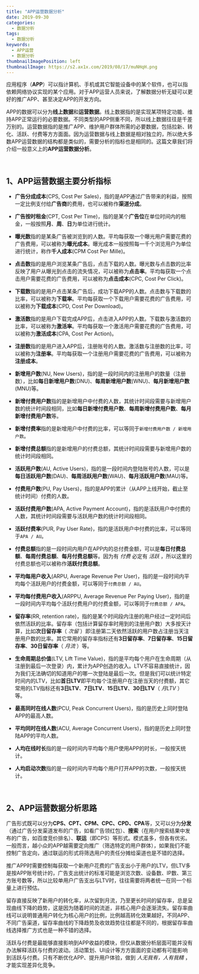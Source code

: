```yaml
---
title: "APP运营数据分析"
date: 2019-09-30
categories:
  - 数据分析
tags:
  - 数据分析
keywords:
  - APP运营
  - 数据分析
thumbnailImagePosition: left
thumbnailImage: https://s2.ax1x.com/2019/08/17/muNHqH.png
---
```


应用程序（**APP**）可以指计算机、手机或其它智能设备中的某个软件，也可以指依赖网络协议实现的某个应用。对于APP运营人员来说，了解数据分析无疑可以更好的推广APP、甚至决定APP的开发方向。

<!--more-->

<!-- toc -->

APP的数据可以分为**线上数据**和**运营数据**。线上数据指的是实现某项特定功能、维持APP正常运行的必要数据。不同类型的APP侧重不同，所以线上数据往往是千差万别的。运营数据指的是推广APP、维护用户群体所需的必要数据，包括拉新、转化、活跃、付费等方方面面。因为运营数据与线上数据是相对独立的，所以绝大多数APP运营数据的结构都是类似的，需要分析的指标也是相同的。这篇文章我们将介绍一般意义上的**APP运营数据分析**。

<br>

## 1、APP运营数据主要分析指标

- **广告分成成本**(CPS, Cost Per Sales)，指的是APP通过广告带来的利益，按照一定比例支付给**广告商**的费用，也可以被称作**渠道分成**。

- **广告按时租金**(CPT, Cost Per Time)，指的是某个**广告位**在单位时间内的租金，一般按照**月**、**周**、**日**为单位进行统计。

- **曝光数**指的是某条广告被浏览到的人数。平均每获取一个曝光用户需要花费的广告费用，可以被称为**曝光成本**。曝光成本一般按照每一千个浏览用户为单位进行统计，称作**千人成本**(CPM Cost Per Mille)。

- **点击数**指的是用户浏览某条广告后，点击下载的人数。曝光数与点击数的比率反映了用户从曝光到点击的流失情况，可以被称为**点击率**。平均每获取一个点击用户需要花费的广告费用，可以被称为**点击成本**(CPC, Cost Per Click)。

- **下载数**指的是用户点击某条广告后，成功下载APP的人数。点击数与下载数的比率，可以被称为**下载率**。平均每获取一个下载用户需要花费的广告费用，可以被称为**下载成本**(CPD, Cost Per Download)。

- **激活数**指的是用户下载完成APP后，点击进入APP的人数。下载数与激活数的比率，可以被称为**激活率**。平均每获取一个激活用户需要花费的广告费用，可以被称为**激活成本**(CPA, Cost Per Action)。

- **注册数**指的是用户进入APP后，注册账号的人数。激活数与注册数的比率，可以被称为**注册率**。平均每获取一个注册用户需要花费的广告费用，可以被称为**注册成本**。

- **新增用户数**(NU, New Users)，指的是一段时间内的注册用户的数量（注册数），比如**每日新增用户数**(DNU)、**每周新增用户数**(WNU)、**每月新增用户数**(MNU)等。

- **新增付费用户数**指的是新增用户中付费的人数，其统计时间段需要与新增用户数的统计时间段相同，比如**每日新增付费用户数**、**每周新增付费用户数**、**每月新增付费用户数**等。

- **新增付费率**指的是新增用户中付费的比率，可以等同于`新增付费用户数 / 新增用户数`。

- **新增付费总额**指的是新增用户的付费总额，其统计时间段需要与新增用户数的统计时间段相同。

- **活跃用户数**(AU, Active Users)，指的是一段时间内登陆账号的人数，可以是**每日活跃用户数**(DAU)、**每周活跃用户数**(WAU)、**每月活跃用户数**(MAU)等。

- **付费用户数**(PU, Pay Users)，指的是APP的累计（从APP上线开始，截止至统计时间）付费的人数。

- **活跃付费用户数**(APA, Active Payment Account)，指的是活跃用户中付费的人数，其统计时间段需要与活跃用户数的统计时间段相同。

- **活跃付费率**(PUR, Pay User Rate)，指的是活跃用户中付费的比率，可以等同于`APA / AU`。

- **付费总额**指的是一段时间内用户在APP内的总付费金额，可以是**每日付费总额**、**每周付费总额**、**每月付费总额**等。因为有 *付费* 必定有 *活跃* ，所以这里的付费总额也可以被称作**活跃付费总额**。

- **平均每用户收入**(ARPU, Average Revenue Per User)，指的是一段时间内平均每个活跃用户的付费金额，可以等同于`付费总额 / AU`。

- **平均每付费用户收入**(ARPPU, Average Revenue Per Paying User)，指的是一段时间内平均每个活跃付费用户的付费金额，可以等同于`付费总额 / APA`。

- **留存率**(RR, retention rate)，指的是某个时间段内注册的用户经过一定时间后依然活跃的比率。留存率（包括计算留存率时用到的注册用户数）大多按天计算，比如**次日留存率**（ *次留* ）即注册第二天依然活跃的用户数占注册当天注册用户数的比率。其它常用的留存率指标还有**3日留存率**、**7日留存率**、**15日留存率**、**30日留存率**（ *月流* ）等。

- **生命周期总价值**(LTV, Lift Time Value)，指的是平均每个用户在生命周期（从注册到最后一次登录）内，累计为APP创造的收入。LTV不容易直接统计，因为我们无法确切的知道用户的哪一次登陆是最后一次。但是我们可以统计特定时间内的LTV，比如**首日LTV**即平均每个注册用户在注册当天的付费额，其它常用的LTV指标还有**3日LTV**、**7日LTV**、**15日LTV**、**30日LTV**（ *月LTV* ）等。

- **最高同时在线人数**(PCU, Peak Concurrent Users)，指的是历史上同时登陆APP的最高人数。

- **平均同时在线人数**(ACU, Average Concurrent Users)，指的是历史上同时登陆APP的平均人数。

- **人均在线时长**指的是一段时间内平均每个用户使用APP的时长，一般按天统计。

- **人均启动次数**指的是一段时间内平均每个用户打开APP的次数，一般按天统计。

<br>

## 2、APP运营数据分析思路

广告形式既可以分为**CPS、CPT、CPM、CPC、CPD、CPA**等，又可以分为**分发**（通过广告分发渠道发布的广告，如看广告领红包）、**搜索**（在用户搜索结果中发布的广告，如百度竞价排名）、**联运**（即CPS）等形式。模式虽多，但各有优劣。一般而言，越小众的APP越需要定向推广（筛选特定的用户群体），如果我们不能控制广告定向，通过联运的形式将筛选用户的责任分摊给渠道也是不错的选择。

推广APP时需要控制每获取一个新用户花费的广告支出小于用户的LTV，但LTV多是按APP账号统计的，广告支出统计的标准可能是浏览次数、设备数、IP数、第三方账号数等，所以比较单用户广告支出与LTV时，往往需要将两者统一在同一个标量上进行预估。

留存直接反映了新用户的转化率，从次留到月流，乃至更长时间的留存率，总是呈现曲线下降的趋势，这是因为随着时间的流逝，非核心用户会逐渐流失。留存率曲线可以说明普通用户转化为核心用户的比例，比例越高转化效果越好。不同APP、不同广告渠道，留存率曲线的下降趋势及收敛趋势往往都是不同的，根据留存率曲线选择推广方式也是一种不错的选择。

活跃与付费是最能够直接影响到APP收益的模块，但仅从数据分析层面可能并没有办法解释活跃与付费的波动。活动策划、UI设计等方方面面的变动都有可能影响到活跃与付费。只有不断优化APP、提升用户体验，做到 *人无我有，人有我精* ，才能实现差异化竞争。

<br>


